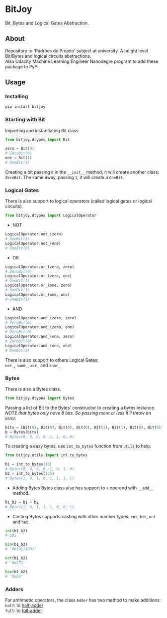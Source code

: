 # BitJoy
Bit, Bytes and Logical Gates Abstraction.

## About
Repository to 'Padrões de Projeto' subject at university. A height level Bit/Bytes and logical circuits abstractions.  
Also Udacity Machine Learning Engineer Nanodegre program to add these package to PyPi.

## Usage
### Installing
```sh
pip install bitjoy
```
### Starting with Bit
Importing and instantiating Bit class.
```python
from bitjoy.dtypes import Bit

zero = Bit(0)
# ZeroBit(0)
one = Bit(1)
# OneBit(1)
```
Creating a bit passing `0` in the `__init__` method, it will create another class: `ZeroBit`. The same away, passing `1`, it will create a `OneBit`.

### Logical Gates
There is also support to logical operators (called logical gates or logical circuits).
```python
from bitjoy.dtypes import LogicalOperator
```
- NOT
```python
LogicalOperator.not_(zero)
# OneBit(1)
LogicalOperator.not_(one)
# OneBit(0)
```
- OR
```python
LogicalOperator.or_(zero, zero)
# ZeroBit(0)
LogicalOperator.or_(zero, one)
# OneBit(1)
LogicalOperator.or_(one, zero)
# OneBit(1)
LogicalOperator.or_(one, one)
# OneBit(1)
```
- AND
```python
LogicalOperator.and_(zero, zero)
# ZeroBit(0)
LogicalOperator.and_(zero, one)
# ZeroBit(0)
LogicalOperator.and_(one, zero)
# ZeroBit(0)
LogicalOperator.and_(one, one)
# OneBit(1)
```
There is also support to others Logical Gates:  
`nor_`, `nand_`, `xor_` and `xnor_`

### Bytes
There is also a Bytes class.
```python
from bitjoy.dtypes import Bytes
```
Passing a list of Bit to the Bytes' constructor to creating a bytes instance. *NOTE that bytes only have 8 bits. So passing more or less it'll throw an error.*
```python
bits = [Bit(0), Bit(0), Bit(0), Bit(0), Bit(1), Bit(1), Bit(0), Bit(0)]
b = Bytes(bits)
# Bytes(0, 0, 0, 0, 1, 1, 0, 0)
```
To creating a easy bytes, use `int_to_bytes` function from `utils` to help.
```python
from bitjoy.utils import int_to_bytes

b1 = int_to_bytes(10)
# Bytes(0, 0, 0, 0, 1, 0, 1, 0)
b2 = int_to_bytes(175)
# Bytes(1, 0, 1, 0, 1, 1, 1, 1)
```
- Adding Bytes
Bytes class also has support to `+` operand with `__add__` method.
```python
b1_b2 = b1 + b2
# Bytes(1, 0, 1, 1, 1, 0, 0, 1)
```
- Casting
Bytes supports casting with other number types: `int`, `bin`, `oct` and `hex`.
```python
int(b1_b2)
# 185

bin(b1_b2)
# '0b10111001'

oct(b1_b2)
# '0o271'

hex(b1_b2)
# '0xb9'
```

### Adders
For arithmetic operators, the class `Adder` has two method to make additions:  
`half`: to [half-adder](https://www.gatevidyalay.com/half-adder/)  
`full`: to [full-adder](https://www.gatevidyalay.com/full-adder/)  
